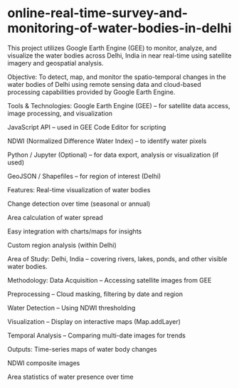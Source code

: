 # online-real-time-survey-and-monitoring-of-water-bodies-in-delhi
This project utilizes Google Earth Engine (GEE) to monitor, analyze, and visualize the water bodies across Delhi, India in near real-time using satellite imagery and geospatial analysis.

Objective:
To detect, map, and monitor the spatio-temporal changes in the water bodies of Delhi using remote sensing data and cloud-based processing capabilities provided by Google Earth Engine.

Tools & Technologies:
Google Earth Engine (GEE) – for satellite data access, image processing, and visualization

JavaScript API – used in GEE Code Editor for scripting

NDWI (Normalized Difference Water Index) – to identify water pixels

Python / Jupyter (Optional) – for data export, analysis or visualization (if used)

GeoJSON / Shapefiles – for region of interest (Delhi)

Features:
Real-time visualization of water bodies

Change detection over time (seasonal or annual)

Area calculation of water spread

Easy integration with charts/maps for insights

Custom region analysis (within Delhi)

Area of Study:
Delhi, India – covering rivers, lakes, ponds, and other visible water bodies.

Methodology:
Data Acquisition – Accessing satellite images from GEE

Preprocessing – Cloud masking, filtering by date and region

Water Detection – Using NDWI thresholding

Visualization – Display on interactive maps (Map.addLayer)

Temporal Analysis – Comparing multi-date images for trends

Outputs:
Time-series maps of water body changes

NDWI composite images

Area statistics of water presence over time

